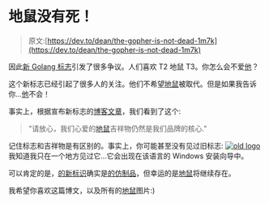 # 地鼠没有死！

> 原文:[https://dev.to/dean/the-gopher-is-not-dead-1m7k](https://dev.to/dean/the-gopher-is-not-dead-1m7k)

因此[新 Golang 标志](https://blog.golang.org/go-brand/logos.jpg)引发了很多争议。人们喜欢 T2 地鼠 T3。你怎么会不爱[他](https://blog.golang.org/gopher/header.jpg)？

这个新标志已经引起了很多人的关注。他们不希望[地鼠](https://gophercises.com/img/gophercises_punching.gif)被取代。但是如果我告诉你...[他](https://blog.golang.org/gopher/usergroups.png)不会！

事实上，根据宣布新标志的[博客文章](https://blog.golang.org/go-brand)，我们看到了这个:

> "请放心，我们心爱的[地鼠](http://img.stanleylieber.com/src/11383/img/612432053.jpg)吉祥物仍然是我们品牌的核心."

记住标志和吉祥物是有区别的。事实上，你可能甚至没有见过旧标志:
[![old logo](../Images/10f69a91e2a21a138a8f526969cb6af5.png)](https://res.cloudinary.com/practicaldev/image/fetch/s--szzvqfD5--/c_limit%2Cf_auto%2Cfl_progressive%2Cq_auto%2Cw_880/https://blog.golang.org/gopher/logo.png) 
我知道我只在一个地方见过它...它会出现在该语言的 Windows 安装向导中。

可以肯定的是，[的新标识](https://blog.golang.org/go-brand/logos.jpg)确实是[的仿制品](https://www.reddit.com/r/golang/comments/6na5sy/it_came_to_them_with_a_message/)，但幸运的是[地鼠](https://img.devrant.com/devrant/rant/r_557673_5ZQ9F.jpg)将继续存在。

我希望你喜欢这篇博文，以及所有的[地鼠](https://blog.golang.org/gopher/portrait.jpg)图片:)